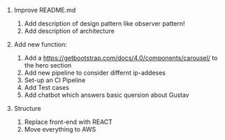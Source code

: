 




1. Improve README.md
   1. Add description of design pattern like observer pattern!
   2. Add description of architecture
   
2. Add new function:
   1. Add a https://getbootstrap.com/docs/4.0/components/carousel/ to the hero section
   2. Add new pipeline to consider differnt ip-addeses
   3. Set-up an CI Pipeline
   4. Add Test cases
   5. Add chatbot which answers basic quersion about Gustav
   
3.  Structure
    1. Replace front-end with REACT
    2. Move everything to AWS 